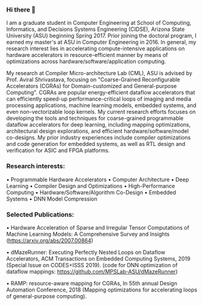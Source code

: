 ### Hi there 👋

I am a graduate student in Computer Engineering at School of Computing, Informatics, and Decisions Systems Engineering (CIDSE), Arizona State University (ASU) beginning Spring 2017. Prior joining the doctoral program, I earned my master's at ASU in Computer Engineering in 2016. In general, my research interest lies in accelerating compute-intensive applications on hardware accelerators in resource-efficient manner by means of optimizations across hardware/software/application computing.

My research at Compiler Micro-architecture Lab (CML), ASU is advised by Prof. Aviral Shrivastava, focusing on "Coarse-Grained Reconfigurable Accelerators (CGRAs) for Domain-customized and General-purpose Computing". CGRAs are popular energy-efficient dataflow accelerators that can efficiently speed-up performance-critical loops of imaging and media processing applications, machine learning models, embedded systems, and even non-vectorizable loop kernels. My current research efforts focuses on developing the tools and techniques for coarse-grained programmable dataflow accelerators for deep learning, including mapping optimizations, architectural design explorations, and efficient hardware/software/model co-designs. My prior industry experiences include compiler optimizations and code generation for embedded systems, as well as RTL design and verification for ASIC and FPGA platforms.

### Research interests: 
• Programmable Hardware Accelerators • Computer Architecture • Deep Learning • Compiler Design and Optimizations • High-Performance Computing • Hardware/Software/Algorithm Co-Design • Embedded Systems • DNN Model Compression

### Selected Publications:

• Hardware Acceleration of Sparse and Irregular Tensor Computations of Machine Learning Models: A Comprehensive Survey and Insights (https://arxiv.org/abs/2007.00864)

• dMazeRunner: Executing Perfectly Nested Loops on Dataflow Accelerators, ACM Transactions on Embedded Computing Systems, 2019 (Special Issue on CODES+ISSS 2019).
(code for DNN optimization of dataflow mappings: https://github.com/MPSLab-ASU/dMazeRunner)

• RAMP: resource-aware mapping for CGRAs, In 55th annual Design Automation Conference, 2018
(Mapping optimizations for accelerating loops of general-purpose computing).

<!--
**shail-dave/shail-dave** is a ✨ _special_ ✨ repository because its `README.md` (this file) appears on your GitHub profile.

Here are some ideas to get you started:

- 🔭 I’m currently working on ...
- 🌱 I’m currently learning ...
- 👯 I’m looking to collaborate on ...
- 🤔 I’m looking for help with ...
- 💬 Ask me about ...
- 📫 How to reach me: ...
- 😄 Pronouns: ...
- ⚡ Fun fact: ...
-->
